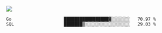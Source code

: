 ![](https://github-profile-summary-cards.vercel.app/api/cards/profile-details?username=igtm&theme=dracula)
<!--START_SECTION:waka-->

```text
Go                    █████████████████▓░░░░░░░   70.97 %
SQL                   ███████▒░░░░░░░░░░░░░░░░░   29.03 %
```

<!--END_SECTION:waka-->
